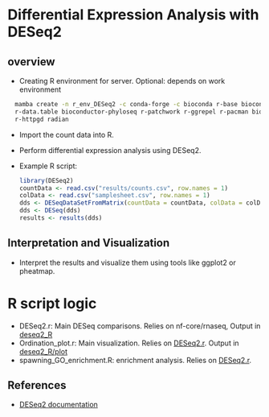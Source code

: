 # Differential Expression Analysis with DESeq2

## overview

- Creating R environment for server. Optional: depends on work environment

```bash
  mamba create -n r_env_DESeq2 -c conda-forge -c bioconda r-base bioconductor-deseq2 r-ellipse r-ggplot2 r-dplyr r-tidyr \
  r-data.table bioconductor-phyloseq r-patchwork r-ggrepel r-pacman bioconductor-summarizedexperiment bioconductor-tximport bioconductor-apeglm bioconductor-GenomicFeatures \
  r-httpgd radian
```

- Import the count data into R.
- Perform differential expression analysis using DESeq2.
- Example R script:

  ```R
  library(DESeq2)
  countData <- read.csv("results/counts.csv", row.names = 1)
  colData <- read.csv("samplesheet.csv", row.names = 1)
  dds <- DESeqDataSetFromMatrix(countData = countData, colData = colData, design = ~ condition)
  dds <- DESeq(dds)
  results <- results(dds)
  ```

## Interpretation and Visualization

- Interpret the results and visualize them using tools like ggplot2 or pheatmap.

# R script logic

- DESeq2.r: Main DESeq comparisons. Relies on nf-core/rnaseq, Output in [deseq2_R](results/deseq2_R)
- Ordination_plot.r: Main visualization. Relies on [DESeq2.r](Rscripts/DESeq2.r). Output in [deseq2_R/plot](results/deseq2_R/plots)
- spawning_GO_enrichment.R: enrichment analysis. Relies on [DESeq2.r](Rscripts/DESeq2.r).

## References

- [DESeq2 documentation](https://bioconductor.org/packages/release/bioc/html/DESeq2.html)
